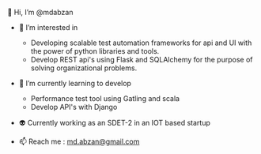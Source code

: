 👋 Hi, I’m @mdabzan

- 👀 I’m interested in 
  - Developing scalable test automation frameworks for api and UI with the power of python libraries and tools.
  - Develop REST api's using Flask and SQLAlchemy for the purpose of solving organizational problems.
  
- 🌱  I’m currently learning to develop
  - Performance test tool using Gatling and scala
  - Develop API's with Django
  
- 👽  Currently working as an SDET-2 in an IOT based startup

- 📫 Reach me : md.abzan@gmail.com

<!---
mdabzan/mdabzan is a ✨ special ✨ repository because its `README.md` (this file) appears on your GitHub profile.
You can click the Preview link to take a look at your changes.
--->
